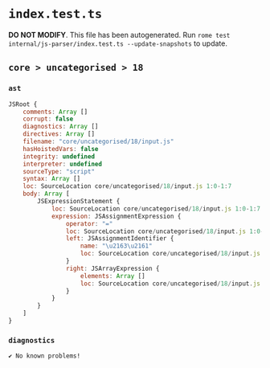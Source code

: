 # `index.test.ts`

**DO NOT MODIFY**. This file has been autogenerated. Run `rome test internal/js-parser/index.test.ts --update-snapshots` to update.

## `core > uncategorised > 18`

### `ast`

```javascript
JSRoot {
	comments: Array []
	corrupt: false
	diagnostics: Array []
	directives: Array []
	filename: "core/uncategorised/18/input.js"
	hasHoistedVars: false
	integrity: undefined
	interpreter: undefined
	sourceType: "script"
	syntax: Array []
	loc: SourceLocation core/uncategorised/18/input.js 1:0-1:7
	body: Array [
		JSExpressionStatement {
			loc: SourceLocation core/uncategorised/18/input.js 1:0-1:7
			expression: JSAssignmentExpression {
				operator: "="
				loc: SourceLocation core/uncategorised/18/input.js 1:0-1:7
				left: JSAssignmentIdentifier {
					name: "\u2163\u2161"
					loc: SourceLocation core/uncategorised/18/input.js 1:0-1:2 (\u2163\u2161)
				}
				right: JSArrayExpression {
					elements: Array []
					loc: SourceLocation core/uncategorised/18/input.js 1:5-1:7
				}
			}
		}
	]
}
```

### `diagnostics`

```
✔ No known problems!

```
